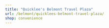 ```yaml
---
title: "Quicklee's Belmont Travel Plaza"
url: /belmont/quicklees-belmont-travel-plaza/
shop: convenience
---
```

